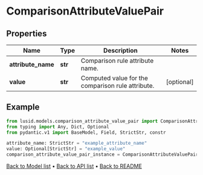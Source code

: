 # ComparisonAttributeValuePair

## Properties
Name | Type | Description | Notes
------------ | ------------- | ------------- | -------------
**attribute_name** | **str** | Comparison rule attribute name. | 
**value** | **str** | Computed value for the comparison rule attribute. | [optional] 
## Example

```python
from lusid.models.comparison_attribute_value_pair import ComparisonAttributeValuePair
from typing import Any, Dict, Optional
from pydantic.v1 import BaseModel, Field, StrictStr, constr

attribute_name: StrictStr = "example_attribute_name"
value: Optional[StrictStr] = "example_value"
comparison_attribute_value_pair_instance = ComparisonAttributeValuePair(attribute_name=attribute_name, value=value)

```

[Back to Model list](../README.md#documentation-for-models) &#8226; [Back to API list](../README.md#documentation-for-api-endpoints) &#8226; [Back to README](../README.md)


